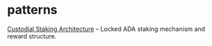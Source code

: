 # patterns

[Custodial Staking Architecture](./Custodial%20Staking%20Architecture.md) – Locked ADA staking mechanism and reward structure.

